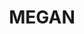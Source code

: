 ---
lastmod: '2025-04-06T06:05:20+00:00'
latitude: -30.329085
layout: suburb
longitude: 152.621062
postcode: '2453'
state: NSW
title: MEGAN
url: /nsw/megan/
---